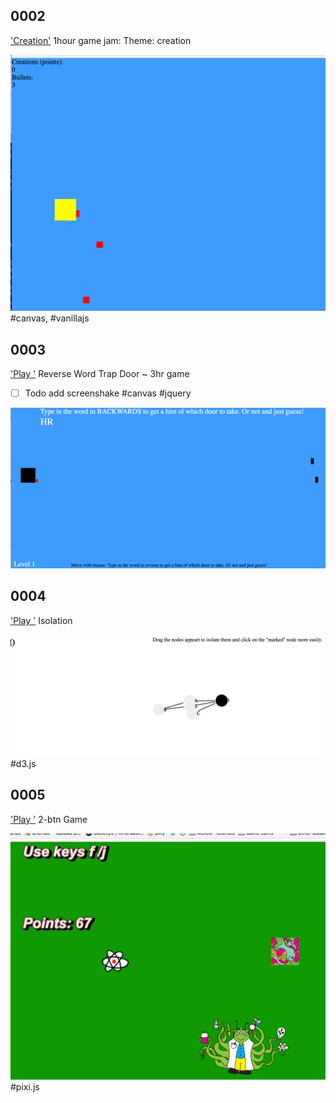 

## 0002
['Creation'](https://jasonify.github.io/1-hour-Jams/002-js-game-creation/)
1hour game jam:
Theme: creation

![game creation screenshot](002-js-game-creation/screenshot.png)
#canvas, #vanillajs

## 0003
['Play '](https://jasonify.github.io/1-hour-Jams/003-js-game-doors/) Reverse Word Trap Door
  ~ 3hr game
- [ ] Todo add screenshake
#canvas #jquery

![game doors](003-js-game-doors/screenshot.png)

## 0004
['Play '](https://jasonify.github.io/1-hour-Jams/004-isolation/) Isolation

![game isoltaiton](004-isolation//screenshot.png)
#d3.js




## 0005
['Play '](https://jasonify.github.io/1-hour-Jams/005-2btn/) 2-btn Game

![game isoltaiton](005-2btn/screenshot.png)
#pixi.js 

